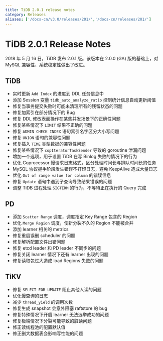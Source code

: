 ```yaml
---
title: TiDB 2.0.1 release notes
category: Releases
aliases: ['/docs-cn/v3.0/releases/201/','/docs-cn/releases/201/']
---
```


<!-- markdownlint-disable MD001 -->
# TiDB 2.0.1 Release Notes

2018 年 5 月 16 日，TiDB 发布 2.0.1 版。该版本在 2.0.0 (GA) 版的基础上，对 MySQL 兼容性、系统稳定性做出了改进。

## TiDB

- 实时更新 `Add Index` 的进度到 DDL 任务信息中
- 添加 Session 变量 `tidb_auto_analyze_ratio` 控制统计信息自动更新阈值
- 修复当事务提交失败时可能未清理所有的残留状态的问题
- 修复加索引在部分情况下的 Bug
- 修复 DDL 修改表面操作在某些并发场景下的正确性问题
- 修复某些情况下 `LIMIT` 结果不正确的问题
- 修复 `ADMIN CHECK INDEX` 语句索引名字区分大小写问题
- 修复 `UNION` 语句的兼容性问题
- 修复插入 `TIME` 类型数据的兼容性问题
- 修复某些情况下 `copIteratorTaskSender` 导致的 goroutine 泄漏问题
- 增加一个选项，用于设置 TiDB 在写 Binlog 失败的情况下的行为
- 优化 Coprocessor 慢请求日志格式，区分处理时间长与排队时间长的任务
- MySQL 协议握手阶段发生错误不打印日志，避免 KeepAlive 造成大量日志
- 优化 `Out of range value for column` 的错误信息
- 修复 `Update` 语句中遇到子查询导致结果错误的问题
- 调整 TiDB 进程处理 `SIGTERM` 的行为，不等待正在执行的 Query 完成

## PD

- 添加 `Scatter Range` 调度，调度指定 Key Range 包含的 Region
- 优化 `Merge Region` 调度，使新分裂不久的 Region 不能被合并
- 添加 learner 相关的 metrics
- 修复重启误删 scheduler 的问题
- 修复解析配置文件出错问题
- 修复 etcd leader 和 PD leader 不同步的问题
- 修复关闭 learner 情况下还有 learner 出现的问题
- 修复读取包过大造成 load Regions 失败的问题

## TiKV

- 修复 `SELECT FOR UPDATE` 阻止其他人读的问题
- 优化慢查询的日志
- 减少 `thread_yield` 的调用次数
- 修复生成 snapshot 会意外阻塞 raftstore 的 bug
- 修复特殊情况下开启 learner 无法选举成功的问题
- 修复极端情况下分裂可能导致的脏读问题
- 修正读线程池的配置默认值
- 修正删大数据表会影响写性能的问题

